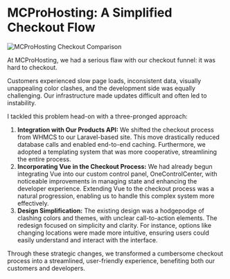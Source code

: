 # MCProHosting: A Simplified Checkout Flow

![MCProHosting Checkout Comparison](/img/mcph-cfg-preview.png)

At MCProHosting, we had a serious flaw with our checkout funnel: it was hard to checkout.

Customers experienced slow page loads, inconsistent data, visually unappealing color clashes, and the development side was equally challenging.
Our infrastructure made updates difficult and often led to instability.

I tackled this problem head-on with a three-pronged approach:
1. **Integration with Our Products API:** We shifted the checkout process from WHMCS to our Laravel-based site. 
This move drastically reduced database calls and enabled end-to-end caching. Furthermore, we adopted a templating system that was more cooperative, streamlining the entire process.
2. **Incorporating Vue in the Checkout Process:** We had already begun integrating Vue into our custom control panel, OneControlCenter, with noticeable improvements in managing state and enhancing the developer experience.
Extending Vue to the checkout process was a natural progression, enabling us to handle this complex system more effectively.
3. **Design Simplification:** The existing design was a hodgepodge of clashing colors and themes, with unclear call-to-action elements.
The redesign focused on simplicity and clarity. For instance, options like changing locations were made more intuitive, ensuring users could easily understand and interact with the interface.

Through these strategic changes, we transformed a cumbersome checkout process into a streamlined, user-friendly experience, benefiting both our customers and developers.
